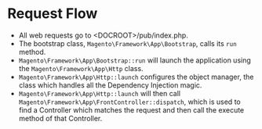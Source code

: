 # Request Flow

* All web requests go to \<DOCROOT\>/pub/index.php.
* The bootstrap class, `Magento\Framework\App\Bootstrap`, calls its `run` method.
* `Magento\Framework\App\Bootstrap::run` will launch the application using the `Magento\Framework\App\Http` class.
* `Magento\Framework\App\Http::launch` configures the object manager, the class which handles all the Dependency Injection magic.
* `Magento\Framework\App\Http::launch` will then call `Magento\Framework\App\FrontController::dispatch`, which is used to find a Controller which matches the request and then call the execute method of that Controller.
